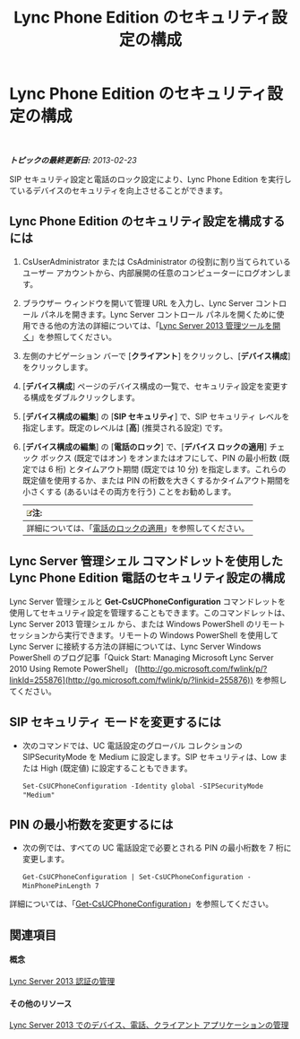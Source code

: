 ﻿---
title: Lync Phone Edition のセキュリティ設定の構成
TOCTitle: Lync Phone Edition のセキュリティ設定の構成
ms:assetid: 6e7cec17-8a79-4428-9300-8821256c46cf
ms:mtpsurl: https://technet.microsoft.com/ja-jp/library/Gg521014(v=OCS.15)
ms:contentKeyID: 48272416
ms.date: 05/19/2016
mtps_version: v=OCS.15
ms.translationtype: HT
---

# Lync Phone Edition のセキュリティ設定の構成

 

_**トピックの最終更新日:** 2013-02-23_

SIP セキュリティ設定と電話のロック設定により、Lync Phone Edition を実行しているデバイスのセキュリティを向上させることができます。

## Lync Phone Edition のセキュリティ設定を構成するには

1.  CsUserAdministrator または CsAdministrator の役割に割り当てられているユーザー アカウントから、内部展開の任意のコンピューターにログオンします。

2.  ブラウザー ウィンドウを開いて管理 URL を入力し、Lync Server コントロール パネルを開きます。Lync Server コントロール パネルを開くために使用できる他の方法の詳細については、「[Lync Server 2013 管理ツールを開く](lync-server-2013-open-lync-server-administrative-tools.md)」を参照してください。

3.  左側のナビゲーション バーで \[**クライアント**\] をクリックし、\[**デバイス構成**\] をクリックします。

4.  \[**デバイス構成**\] ページのデバイス構成の一覧で、セキュリティ設定を変更する構成をダブルクリックします。

5.  \[**デバイス構成の編集**\] の \[**SIP セキュリティ**\] で、SIP セキュリティ レベルを指定します。既定のレベルは \[**高**\] (推奨される設定) です。

6.  \[**デバイス構成の編集**\] の \[**電話のロック**\] で、\[**デバイス ロックの適用**\] チェック ボックス (既定ではオン) をオンまたはオフにして、PIN の最小桁数 (既定では 6 桁) とタイムアウト期間 (既定では 10 分) を指定します。これらの既定値を使用するか、または PIN の桁数を大きくするかタイムアウト期間を小さくする (あるいはその両方を行う) ことをお勧めします。
    
    <table>
    <thead>
    <tr class="header">
    <th><img src="images/Gg412781.note(OCS.15).gif" title="note" alt="note" />注:</th>
    </tr>
    </thead>
    <tbody>
    <tr class="odd">
    <td>詳細については、「<a href="lync-server-2013-enforce-phone-locking.md">電話のロックの適用</a>」を参照してください。</td>
    </tr>
    </tbody>
    </table>


## Lync Server 管理シェル コマンドレットを使用した Lync Phone Edition 電話のセキュリティ設定の構成

Lync Server 管理シェルと **Get-CsUCPhoneConfiguration** コマンドレットを使用してセキュリティ設定を管理することもできます。このコマンドレットは、Lync Server 2013 管理シェル から、または Windows PowerShell のリモート セッションから実行できます。リモートの Windows PowerShell を使用して Lync Server に接続する方法の詳細については、Lync Server Windows PowerShell のブログ記事「Quick Start: Managing Microsoft Lync Server 2010 Using Remote PowerShell」 ([http://go.microsoft.com/fwlink/p/?linkId=255876](http://go.microsoft.com/fwlink/p/?linkid=255876)) を参照してください。

## SIP セキュリティ モードを変更するには

  - 次のコマンドでは、UC 電話設定のグローバル コレクションの SIPSecurityMode を Medium に設定します。SIP セキュリティは、Low または High (既定値) に設定することもできます。
    
        Set-CsUCPhoneConfiguration -Identity global -SIPSecurityMode "Medium"

## PIN の最小桁数を変更するには

  - 次の例では、すべての UC 電話設定で必要とされる PIN の最小桁数を 7 桁に変更します。
    
        Get-CsUCPhoneConfiguration | Set-CsUCPhoneConfiguration -MinPhonePinLength 7

詳細については、「[Get-CsUCPhoneConfiguration](get-csucphoneconfiguration.md)」を参照してください。

## 関連項目

#### 概念

[Lync Server 2013 認証の管理](lync-server-2013-managing-lync-server-authentication.md)  

#### その他のリソース

[Lync Server 2013 でのデバイス、電話、クライアント アプリケーションの管理](lync-server-2013-managing-devices-phones-and-client-applications.md)


